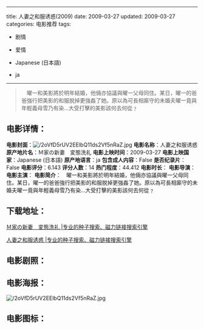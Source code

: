 
---
title: 人妻之和服诱惑(2009)
date: 2009-03-27
updated: 2009-03-27
categories: 电影推荐
tags:
- 剧情
- 爱情

- Japanese (日本語)
- ja
---


> 　曜一和美影將於明年結婚，他倆亦協議與曜一父母同住。某日，曜一的爸爸強行把美影的和服脱掉更強姦了她。原以為可長相廝守的未婚夫曜一竟與年輕義母雪乃有染…大受打擊的美影該何去何從﹖

## **电影详情**：

**电影封面**：<img src="https://image.tmdb.org/t/p/w200/2oVfD5rUV2EElbQ11ds2Vf5nRaZ.jpg" alt="/2oVfD5rUV2EElbQ11ds2Vf5nRaZ.jpg" title="/2oVfD5rUV2EElbQ11ds2Vf5nRaZ.jpg">
**电影名称**：人妻之和服诱惑
**原产地片名**：Ｍ家の新妻　変態洗礼
**电影上映时间**：2009-03-27
**电影上映国家**：Japanese (日本語)
**原产地语言**：ja
**包含成人内容**：False
**是否纪录片**：False
**电影评分**：6.143
**评分人数**：14
**热门程度**：44.412
**电影时长**：
**电影导演**：
**电影主演**：
**电影简介**：　曜一和美影將於明年結婚，他倆亦協議與曜一父母同住。某日，曜一的爸爸強行把美影的和服脱掉更強姦了她。原以為可長相廝守的未婚夫曜一竟與年輕義母雪乃有染…大受打擊的美影該何去何從﹖

## **下载地址**：
[Ｍ家の新妻　変態洗礼 |专业的种子搜索、磁力链接搜索引擎](https://movie.amd794.com:2083/?search=%EF%BC%AD%E5%AE%B6%E3%81%AE%E6%96%B0%E5%A6%BB%E3%80%80%E5%A4%89%E6%85%8B%E6%B4%97%E7%A4%BC&ordering=&mode=match_phrase&page_size=10&page=1)

[人妻之和服诱惑 |专业的种子搜索、磁力链接搜索引擎](https://movie.amd794.com:2083/?search=%E4%BA%BA%E5%A6%BB%E4%B9%8B%E5%92%8C%E6%9C%8D%E8%AF%B1%E6%83%91&ordering=&mode=match_phrase&page_size=10&page=1)
 

## **电影剧照**：


## **电影海报**：
<img src="https://image.tmdb.org/t/p/original/2oVfD5rUV2EElbQ11ds2Vf5nRaZ.jpg" alt="/2oVfD5rUV2EElbQ11ds2Vf5nRaZ.jpg" title="/2oVfD5rUV2EElbQ11ds2Vf5nRaZ.jpg">

## **电影图标**：

